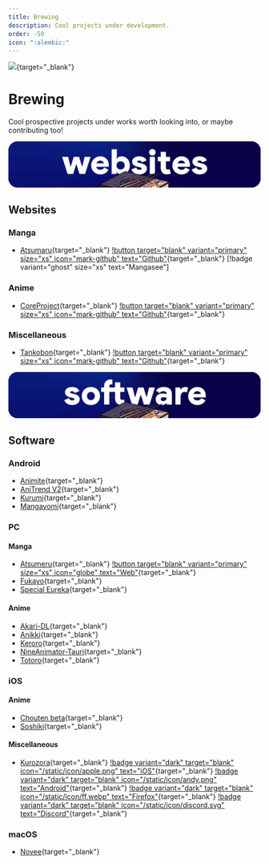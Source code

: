 ```yaml
---
title: Brewing
description: Cool projects under development.
order: -50
icon: ":alembic:"
---
```

![](https://cdn.apollo.moe/img/brew.png){target="_blank"}
# Brewing
Cool prospective projects under works worth looking into, or maybe contributing too!


![](/static/banner/sites.png)
 ## Websites
 

### Manga
- [Atsumaru](https://atsu.moe/){target="_blank"} [!button target="blank" variant="primary" size="xs" icon="mark-github" text="Github"](https://github.com/TheUndo/Atsumaru){target="_blank"} [!badge variant="ghost" size="xs" text="Mangasee"]


### Anime
- [CoreProject](https://coreproject.moe/anime){target="_blank"} [!button target="blank" variant="primary" size="xs" icon="mark-github" text="Github"](https://github.com/baseplate-admin/CoreProject){target="_blank"}

### Miscellaneous
- [Tankobon](https://tankobon.net/){target="_blank"} [!button target="blank" variant="primary" size="xs" icon="mark-github" text="Github"](https://github.com/crxssed7/tankobon){target="_blank"}


![](/static/banner/software.png)
## Software


### Android
- [Animite](https://github.com/imashnake0/Animite){target="_blank"}
- [AniTrend V2](https://github.com/AniTrend/anitrend-v2){target="_blank"}
- [Kurumi](https://play.google.com/store/apps/details?id=com.subrotokumar.kurumi){target="_blank"}
- [Mangayomi](https://github.com/kodjodevf/mangayomi){target="_blank"}

### PC

#### Manga
- [Atsumeru](https://github.com/AtsumeruDev/Atsumeru){target="_blank"} [!button target="blank" variant="primary" size="xs" icon="globe" text="Web"](https://atsumeru.xyz/){target="_blank"}
- [Fukayo](https://github.com/JiPaix/Fukayo/){target="_blank"}
- [Special Eureka](https://github.com/tonymushah/special-eureka){target="_blank"}

#### Anime
- [Akari-DL](https://github.com/keisanng/akari-dl/){target="_blank"}
- [Anikki](https://github.com/Kylart/Anikki){target="_blank"}
- [Keroro](https://github.com/hotsno/keroro){target="_blank"}
- [NineAnimator-Tauri](https://github.com/Layendan/NineAnimator-Tauri){target="_blank"}
- [Totoro](https://github.com/insomniachi/Totoro){target="_blank"}


### iOS
#### Anime
- [Chouten beta](https://testflight.apple.com/join/Cg1rAPB8){target="_blank"}
- [Soshiki](https://github.com/soshikimoe/soshiki-ios){target="_blank"}

#### Miscellaneous
- [Kurozora](https://kurozora.app/welcome){target="_blank"} [!badge variant="dark" target="blank" icon="/static/icon/apple.png" text="iOS"](https://github.com/Kurozora/kurozora-app){target="_blank"} [!badge variant="dark" target="blank" icon="/static/icon/andy.png" text="Android"](https://github.com/Kurozora/kurozora-android){target="_blank"} [!badge variant="dark" target="blank" icon="/static/icon/ff.webp" text="Firefox"](https://addons.mozilla.org/en-US/firefox/addon/anime-watch-parties/){target="_blank"} [!badge variant="dark" target="blank" icon="/static/icon/discord.svg" text="Discord"](https://github.com/Kurozora/kurozora-discord-bot){target="_blank"} 

### macOS
- [Novee](https://github.com/ZhichGaming/Novee){target="_blank"}